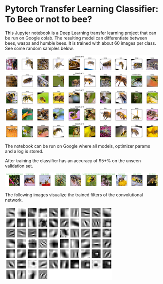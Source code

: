 # Pytorch Transfer Learning Classifier: To Bee or not to bee?

This Jupyter notebook is a Deep Learning transfer learning project that can be run on Google colab. The resulting model can differentiate between bees, wasps and humble bees. It is trained with about 60 images per class. See some random samples below. 

![train_dataset_batch1](https://github.com/andyherzberg/pytorch-transfer-learning-classifier/blob/master/img/Download.png)
![train_dataset_batch2](https://github.com/andyherzberg/pytorch-transfer-learning-classifier/blob/master/img/Download%20(1).png)
![train_dataset_batch3](https://github.com/andyherzberg/pytorch-transfer-learning-classifier/blob/master/img/Download%20(2).png)
![train_dataset_batch4](https://github.com/andyherzberg/pytorch-transfer-learning-classifier/blob/master/img/Download%20(3).png)
![train_dataset_batch5](https://github.com/andyherzberg/pytorch-transfer-learning-classifier/blob/master/img/Download%20(4).png)

The notebook can be run on Google where all models, optimizer params and a log is stored. 

After training the classifier has an accuracy of 95+% on the unseen validation set. 

![train_dataset_batch5](https://github.com/andyherzberg/pytorch-transfer-learning-classifier/blob/master/img/Download%20(5).png)

The following images visualize the trained filters of the convolutional network.

<img src="https://github.com/andyherzberg/pytorch-transfer-learning-classifier/blob/master/img/Download%20(6).png" width="70%">

